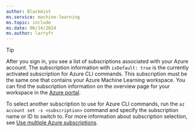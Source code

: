 ```yaml
---
author: Blackmist
ms.service: machine-learning
ms.topic: include
ms.date: 06/14/2024
ms.author: larryfr
---
```


> [!TIP]
> After you sign in, you see a list of subscriptions associated with your Azure account. The subscription information with `isDefault: true` is the currently activated subscription for Azure CLI commands. This subscription must be the same one that contains your Azure Machine Learning workspace. You can find the subscription information on the overview page for your workspace in the [Azure portal](https://portal.azure.com).
> 
> To select another subscription to use for Azure CLI commands, run the `az account set -s <subscription>` command and specify the subscription name or ID to switch to. For more information about subscription selection, see [Use multiple Azure subscriptions](/cli/azure/manage-azure-subscriptions-azure-cli).
